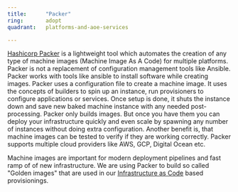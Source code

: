 ```yaml
---
title:      "Packer"
ring:       adopt
quadrant:   platforms-and-aoe-services

---
```


[Hashicorp Packer](https://www.packer.io/intro/getting-started/build-image.html) is a lightweight tool which automates the creation of any type of machine images (Machine Image As A Code) for multiple platforms. 
Packer is not a replacement of configuration management tools like Ansible. Packer works with tools like ansible to install software while creating images. 
Packer uses a configuration file to create a machine image. It uses the concepts of builders to spin up an instance, run provisioners to configure applications or services. 
Once setup is done, it shuts the instance down and save new baked machine instance with any needed post-processing. 
Packer only builds images. But once you have them you can deploy your infrastructure quickly and even scale by spawning any number of instances without doing extra configuration. 
Another benefit is, that machine images can be tested to verify if they are working correctly.
Packer supports multiple cloud providers like AWS, GCP, Digital Ocean etc.

Machine images are important for modern deployment pipelines and fast ramp of of new infrastructure. 
We are using Packer to build so called "Golden images" that are used in our [Infrastructure as Code](/methods-and-patterns/infrastructure-as-code.html) based provisionings.
